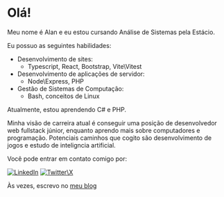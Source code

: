 <!--
**oPatrickVico/oPatrickVico** is a ✨ _special_ ✨ repository because its `README.md` (this file) appears on your GitHub profile.

Here are some ideas to get you started:

- 🔭 I’m currently working on ...
- 🌱 I’m currently learning ...
- 👯 I’m looking to collaborate on ...
- 🤔 I’m looking for help with ...
- 💬 Ask me about ...
- 📫 How to reach me: ...
- 😄 Pronouns: ...
- ⚡ Fun fact: ...
-->

# Olá!

Meu nome é Alan e eu estou cursando Análise de Sistemas pela Estácio.

Eu possuo as seguintes habilidades:

- Desenvolvimento de sites:
  - Typescript, React, Bootstrap, Vite\Vitest
- Desenvolvimento de aplicações de servidor:
  - Node\Express, PHP
- Gestão de Sistemas de Computação:
  - Bash, conceitos de Linux

Atualmente, estou aprendendo C# e PHP.

Minha visão de carreira atual é conseguir uma posição de desenvolvedor web fullstack júnior, enquanto aprendo mais sobre computadores e programação. Potenciais caminhos que cogito são desenvolvimento de jogos e estudo de inteligncia artificial.

Você pode entrar em contato comigo por:

 [![LinkedIn](https://img.shields.io/badge/LinkedIn-000?style=for-the-badge&logo=linkedin&logoColor=0E76A8)](https://www.linkedin.com/in/alan-patrick-294180116/) 
  [![Twitter\X](https://img.shields.io/badge/Twitter-000?style=for-the-badge&logo=twitter)](https://twitter.com/oPatrickVico) 

Às vezes, escrevo no [meu blog](https://dev.to/oPatrickVico)
